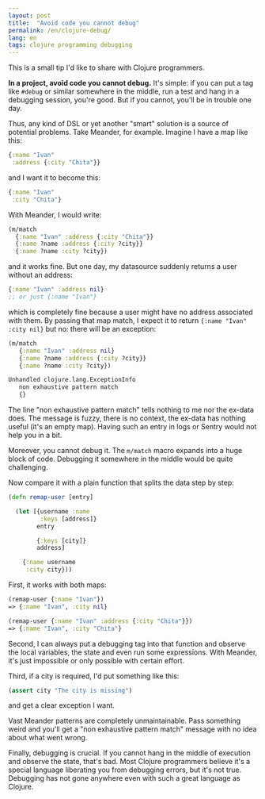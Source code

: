 ```yaml
---
layout: post
title:  "Avoid code you cannot debug"
permalink: /en/clojure-debug/
lang: en
tags: clojure programming debugging
---
```


This is a small tip I'd like to share with Clojure programmers.

**In a project, avoid code you cannot debug.** It's simple: if you can put a
tag like `#debug` or similar somewhere in the middle, run a test and hang in a
debugging session, you're good. But if you cannot, you'll be in trouble one day.

Thus, any kind of DSL or yet another "smart" solution is a source of potential
problems. Take Meander, for example. Imagine I have a map like this:

~~~clojure
{:name "Ivan"
 :address {:city "Chita"}}
~~~

and I want it to become this:

~~~clojure
{:name "Ivan"
 :city "Chita"}
~~~

With Meander, I would write:

~~~clojure
(m/match
  {:name "Ivan" :address {:city "Chita"}}
  {:name ?name :address {:city ?city}}
  {:name ?name :city ?city})
~~~

and it works fine. But one day, my datasource suddenly returns a user without an
address:

~~~clojure
{:name "Ivan" :address nil}
;; or just {:name "Ivan"}
~~~

which is completely fine because a user might have no address associated with
them. By passing that map match, I expect it to return `{:name "Ivan" :city nil}`
but no: there will be an exception:

~~~clojure
(m/match
   {:name "Ivan" :address nil}
   {:name ?name :address {:city ?city}}
   {:name ?name :city ?city})

Unhandled clojure.lang.ExceptionInfo
   non exhaustive pattern match
   {}
~~~

The line "non exhaustive pattern match" tells nothing to me nor the ex-data
does. The message is fuzzy, there is no context, the ex-data has nothing useful
(it's an empty map). Having such an entry in logs or Sentry would not help you
in a bit.

Moreover, you cannot debug it. The `m/match` macro expands into a huge block of
code. Debugging it somewhere in the middle would be quite challenging.

Now compare it with a plain function that splits the data step by step:

~~~clojure
(defn remap-user [entry]

  (let [{username :name
         :keys [address]}
        entry

        {:keys [city]}
        address]

    {:name username
     :city city}))
~~~

First, it works with both maps:

~~~clojure
(remap-user {:name "Ivan"})
=> {:name "Ivan", :city nil}

(remap-user {:name "Ivan" :address {:city "Chita"}})
=> {:name "Ivan", :city "Chita"}
~~~

Second, I can always put a debugging tag into that function and observe the
local variables, the state and even run some expressions. With Meander, it's
just impossible or only possible with certain effort.

Third, if a city is required, I'd put something like this:

~~~clojure
(assert city "The city is missing")
~~~

and get a clear exception I want.

Vast Meander patterns are completely unmaintainable. Pass something weird and
you'll get a "non exhaustive pattern match" message with no idea about what went
wrong.

Finally, debugging is crucial. If you cannot hang in the middle of execution and
observe the state, that's bad. Most Clojure programmers believe it's a special
language liberating you from debugging errors, but it's not true. Debugging has
not gone anywhere even with such a great language as Clojure.
